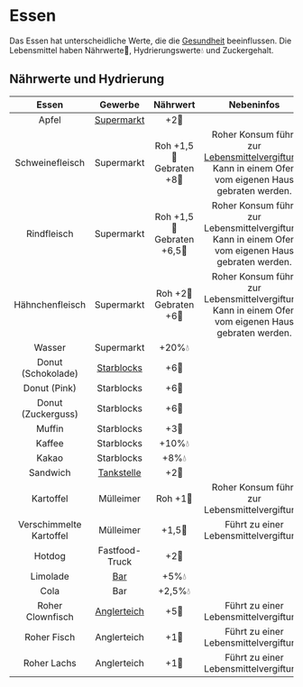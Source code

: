 # Essen
Das Essen hat unterscheidliche Werte, die die [Gesundheit](../../pages/krankheiten/gesundheit.md) beeinflussen. Die Lebensmittel haben Nährwerte:poultry_leg:, Hydrierungswerte:droplet: und Zuckergehalt.


## Nährwerte und Hydrierung
|          Essen          |    Gewerbe   |                  Nährwert                  |                                               Nebeninfos   |
|:-----------------------:|:--------------:|:-------------------------------------------:|:---------------------------------------------------------------------------------------------------:|
|          Apfel          |  [Supermarkt](../../pages/biz/supermarkt.md)  |                 +2:poultry_leg:                | 
|     Schweinefleisch     |   Supermarkt   |  Roh +1,5:poultry_leg: <br> Gebraten +8:poultry_leg:  | Roher Konsum führt zur [Lebensmittelvergiftung](../../pages/krankheiten/lebensmittelvergiftung.md).<br> Kann in einem Ofen vom eigenen Haus gebraten werden. |
|       Rindfleisch       |   Supermarkt   | Roh +1,5:poultry_leg: <br> Gebraten +6,5:poultry_leg: | Roher Konsum führt zur Lebensmittelvergiftung.<br> Kann in einem Ofen vom eigenen Haus gebraten werden. |
|     Hähnchenfleisch     |   Supermarkt   |   Roh +2:poultry_leg: <br> Gebraten +6:poultry_leg:   | Roher Konsum führt zur Lebensmittelvergiftung.<br> Kann in einem Ofen vom eigenen Haus gebraten werden. |
|          Wasser         |   Supermarkt   |               +20%:droplet:             |  
|    Donut (Schokolade)   |  [Starblocks](../../pages/biz/starblocks.md)  |                 +6:poultry_leg:              |  
|       Donut (Pink)      |   Starblocks   |                 +6:poultry_leg:               | 
|    Donut (Zuckerguss)   |   Starblocks   |                 +6:poultry_leg:               | 
|          Muffin         |   Starblocks   |                      +3🍗                       |  
|          Kaffee          |   Starblocks   |                +10%:droplet:               |       
|          Kakao          |   Starblocks   |                  +8%💧                      |        
|         Sandwich        |  [Tankstelle](../../pages/biz/tankstelle.md)  |                 +2:poultry_leg:                |   
|        Kartoffel        |    Mülleimer   |               Roh +1:poultry_leg:             |                            Roher Konsum führt zur Lebensmittelvergiftung.                           |
| Verschimmelte Kartoffel |    Mülleimer   |                +1,5:poultry_leg:               |                                Führt zu einer Lebensmittelvergiftung.                               |
|          Hotdog         | Fastfood-Truck |                 +2:poultry_leg:                |          
|         Limolade        |      [Bar](../../pages/biz/bars.md)     |               +5%:droplet:               |
|           Cola          |       Bar      |               +2,5%:droplet:                |   
|     Roher Clownfisch    |  [Anglerteich](../../pages/nebenjobs/angler.md) |                +5:poultry_leg:               |                                Führt zu einer Lebensmittelvergiftung.                               |
|       Roher Fisch       |   Anglerteich  |                 +1:poultry_leg:                |                                Führt zu einer Lebensmittelvergiftung.                               |
|       Roher Lachs       |   Anglerteich  |                 +1:poultry_leg:                |                                Führt zu einer Lebensmittelvergiftung.                               |
